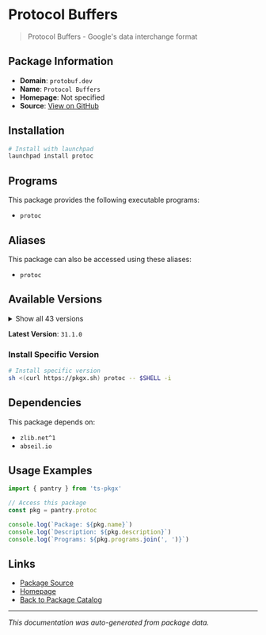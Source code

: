 # Protocol Buffers

> Protocol Buffers - Google's data interchange format

## Package Information

- **Domain**: `protobuf.dev`
- **Name**: `Protocol Buffers`
- **Homepage**: Not specified
- **Source**: [View on GitHub](https://github.com/pkgxdev/pantry/tree/main/projects/protobuf.dev/package.yml)

## Installation

```bash
# Install with launchpad
launchpad install protoc
```

## Programs

This package provides the following executable programs:

- `protoc`

## Aliases

This package can also be accessed using these aliases:

- `protoc`

## Available Versions

<details>
<summary>Show all 43 versions</summary>

- `31.1.0`, `31.0.0`, `30.2.0`, `30.1.0`, `30.0.0`
- `29.5.0`, `29.4.0`, `29.3.0`, `29.2.0`, `29.1.0`
- `29.0.0`, `28.3.0`, `28.2.0`, `28.1.0`, `28.0.0`
- `27.5.0`, `27.4.0`, `27.3.0`, `27.2.0`, `27.1.0`
- `27.0.0`, `26.1.0`, `26.0.0`, `25.8.0`, `25.7.0`
- `25.6.0`, `25.5.0`, `25.4.0`, `25.3.0`, `25.2.0`
- `25.1.0`, `25.0.0`, `24.4.0`, `24.3.0`, `24.2.0`
- `24.1.0`, `23.4.0`, `23.3.0`, `23.2.0`, `23.1.0`
- `23.0.0`, `22.5.0`, `21.12.0`

</details>

**Latest Version**: `31.1.0`

### Install Specific Version

```bash
# Install specific version
sh <(curl https://pkgx.sh) protoc -- $SHELL -i
```

## Dependencies

This package depends on:

- `zlib.net^1`
- `abseil.io`

## Usage Examples

```typescript
import { pantry } from 'ts-pkgx'

// Access this package
const pkg = pantry.protoc

console.log(`Package: ${pkg.name}`)
console.log(`Description: ${pkg.description}`)
console.log(`Programs: ${pkg.programs.join(', ')}`)
```

## Links

- [Package Source](https://github.com/pkgxdev/pantry/tree/main/projects/protobuf.dev/package.yml)
- [Homepage](#)
- [Back to Package Catalog](../../package-catalog.md)

---

*This documentation was auto-generated from package data.*
